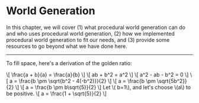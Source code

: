# World Generation

In this chapter, we will cover (1) what procedural world generation can do and who uses procedural world generation, (2) how we implemented procedural world generation to fit our needs, and (3) provide some resources to go beyond what we have done here.

---

To fill space, here's a derivation of the golden ratio:

\\[ \frac{a + b}{a} = \frac{a}{b} \\]
\\[ ab + b^2 = a^2 \\]
\\[ a^2 - ab - b^2 = 0 \\]
\\[ a = \frac{b \pm \sqrt{b^2 - 4(-b^2)}}{2} \\]
\\[ a = \frac{b \pm \sqrt{5b^2}}{2} \\]
\\[ a = \frac{b \pm b\sqrt{5}}{2} \\]
Let \\( b=1\\), and let's choose \\(a\\) to be positive.
\\[ a = \frac{1 + \sqrt{5}}{2} \\]
